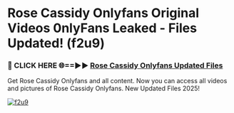 # Rose Cassidy Onlyfans Original Videos 0nlyFans Leaked - Files Updated! (f2u9)

<h3>🔴 CLICK HERE 🌐==►► <a href="https://tinyurl.com/2m67pmp6" rel="nofollow">Rose Cassidy Onlyfans Updated Files</a></h3>

Get Rose Cassidy Onlyfans and all content. Now you can access all videos and pictures of Rose Cassidy Onlyfans. New Updated Files 2025!

[![f2u9](https://i.imgur.com/H4QAA4z.gif)](https://tinyurl.com/2m67pmp6)